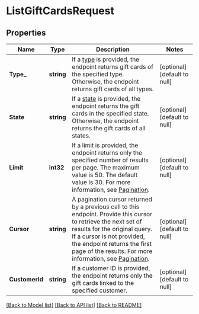 # ListGiftCardsRequest

## Properties
Name | Type | Description | Notes
------------ | ------------- | ------------- | -------------
**Type_** | **string** | If a [type](entity:GiftCardType) is provided, the endpoint returns gift cards of the specified type. Otherwise, the endpoint returns gift cards of all types. | [optional] [default to null]
**State** | **string** | If a [state](entity:GiftCardStatus) is provided, the endpoint returns the gift cards in the specified state. Otherwise, the endpoint returns the gift cards of all states. | [optional] [default to null]
**Limit** | **int32** | If a limit is provided, the endpoint returns only the specified number of results per page. The maximum value is 50. The default value is 30. For more information, see [Pagination](https://developer.squareup.com/docs/working-with-apis/pagination). | [optional] [default to null]
**Cursor** | **string** | A pagination cursor returned by a previous call to this endpoint. Provide this cursor to retrieve the next set of results for the original query. If a cursor is not provided, the endpoint returns the first page of the results.  For more information, see [Pagination](https://developer.squareup.com/docs/working-with-apis/pagination). | [optional] [default to null]
**CustomerId** | **string** | If a customer ID is provided, the endpoint returns only the gift cards linked to the specified customer. | [optional] [default to null]

[[Back to Model list]](../README.md#documentation-for-models) [[Back to API list]](../README.md#documentation-for-api-endpoints) [[Back to README]](../README.md)

